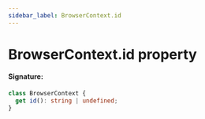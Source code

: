 ```yaml
---
sidebar_label: BrowserContext.id
---
```


# BrowserContext.id property

#### Signature:

```typescript
class BrowserContext {
  get id(): string | undefined;
}
```
